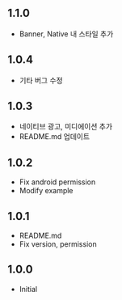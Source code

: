 ## 1.1.0
- Banner, Native 내 스타일 추가

## 1.0.4
- 기타 버그 수정

## 1.0.3
- 네이티브 광고, 미디에이션 추가
- README.md 업데이트

## 1.0.2
* Fix android permission
* Modify example

## 1.0.1
* README.md
* Fix version, permission

## 1.0.0
* Initial
